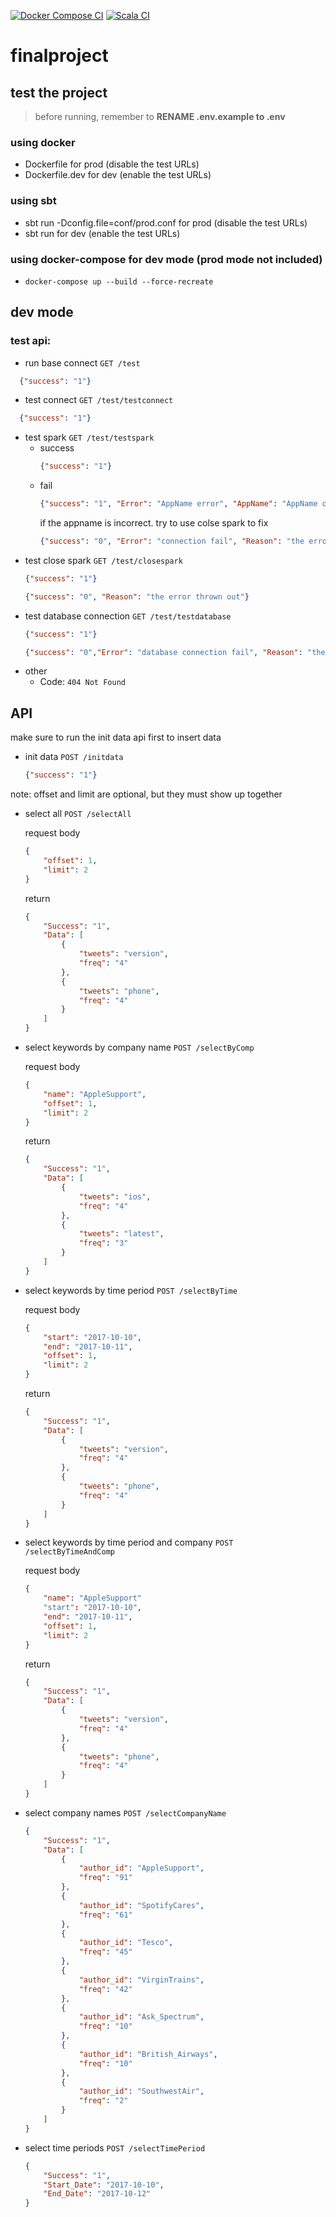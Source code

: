 [![Docker Compose CI](https://github.com/abbottqwq/finalproject/actions/workflows/dockercompose_test.yml/badge.svg)](https://github.com/abbottqwq/finalproject/actions/workflows/dockercompose_test.yml)
[![Scala CI](https://github.com/abbottqwq/finalproject/actions/workflows/scala.yml/badge.svg)](https://github.com/abbottqwq/finalproject/actions/workflows/scala.yml)
# finalproject
## test the project
> before running, remember to **RENAME .env.example to .env**
### using docker
- Dockerfile for prod (disable the test URLs)
- Dockerfile.dev for dev (enable the test URLs)

### using sbt
- sbt run -Dconfig.file=conf/prod.conf for prod (disable the test URLs)
- sbt run for dev (enable the test URLs)

### using docker-compose for dev mode (prod mode not included)
- `docker-compose up --build --force-recreate`

## dev mode
### test api:
- run base connect `GET /test`
```json
  {"success": "1"}
````
- test connect `GET /test/testconnect`
```json
  {"success": "1"}
````
- test spark `GET /test/testspark`
  - success
    ```json
    {"success": "1"}
    ````
  - fail
    ```json
    {"success": "1", "Error": "AppName error", "AppName": "AppName of the spark session now running"} 
    ````  
    if the appname is incorrect. try to use colse spark to fix
    ```json
    {"success": "0", "Error": "connection fail", "Reason": "the error thrown out"} 
    ```
- test close spark `GET /test/closespark`
    ```json
    {"success": "1"}
    ```
    ```json
    {"success": "0", "Reason": "the error thrown out"}
    ```
- test database connection `GET /test/testdatabase`
    ```json
    {"success": "1"}
    ```     
    ```json
    {"success": "0","Error": "database connection fail", "Reason": "the error thrown out"}
    ```
- other
  - Code: `404 Not Found`

## API
make sure to run the init data api first to insert data
- init data `POST /initdata`
    ```json
    {"success": "1"}
    ```
note: offset and limit are optional, but they must show up together
- select all `POST /selectAll`

    request body
    ```json
    {
        "offset": 1,
        "limit": 2
    }
    ```
    return
    ```json
    {
        "Success": "1",
        "Data": [
            {
                "tweets": "version",
                "freq": "4"
            },
            {
                "tweets": "phone",
                "freq": "4"
            }
        ]
    }
    ```
- select keywords by company name `POST /selectByComp`

    request body
    ```json 
    {
        "name": "AppleSupport",
        "offset": 1,
        "limit": 2
    }
    ```
    return
    ```json
    {
        "Success": "1",
        "Data": [
            {
                "tweets": "ios",
                "freq": "4"
            },
            {
                "tweets": "latest",
                "freq": "3"
            }
        ]
    }
    ```
- select keywords by time period `POST /selectByTime`

    request body
    ```json 
    {
        "start": "2017-10-10",
        "end": "2017-10-11",
        "offset": 1,
        "limit": 2
    }
    ```
    return
    ```json
    {
        "Success": "1",
        "Data": [
            {
                "tweets": "version",
                "freq": "4"
            },
            {
                "tweets": "phone",
                "freq": "4"
            }
        ]
    }
    ```
- select keywords by time period and company `POST /selectByTimeAndComp`

    request body
    ```json 
    {
        "name": "AppleSupport"
        "start": "2017-10-10",
        "end": "2017-10-11",
        "offset": 1,
        "limit": 2
    }
    ```
    return
    ```json
    {
        "Success": "1",
        "Data": [
            {
                "tweets": "version",
                "freq": "4"
            },
            {
                "tweets": "phone",
                "freq": "4"
            }
        ]
    }
    ```
- select company names `POST /selectCompanyName`
    ```json
    {
        "Success": "1",
        "Data": [
            {
                "author_id": "AppleSupport",
                "freq": "91"
            },
            {
                "author_id": "SpotifyCares",
                "freq": "61"
            },
            {
                "author_id": "Tesco",
                "freq": "45"
            },
            {
                "author_id": "VirginTrains",
                "freq": "42"
            },
            {
                "author_id": "Ask_Spectrum",
                "freq": "10"
            },
            {
                "author_id": "British_Airways",
                "freq": "10"
            },
            {
                "author_id": "SouthwestAir",
                "freq": "2"
            }
        ]
    }           
    ```
- select time periods `POST /selectTimePeriod`
    ```json
    {
        "Success": "1",
        "Start_Date": "2017-10-10",
        "End_Date": "2017-10-12"
    }
    ```

